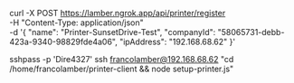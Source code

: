 curl -X POST https://lamber.ngrok.app/api/printer/register \
  -H "Content-Type: application/json" \
  -d '{
    "name": "Printer-SunsetDrive-Test",
    "companyId": "58065731-debb-423a-9340-98829fde4a06",
    "ipAddress": "192.168.68.62"
  }'

  sshpass -p 'Dire4327' ssh francolamber@192.168.68.62 "cd /home/francolamber/printer-client && node setup-printer.js"